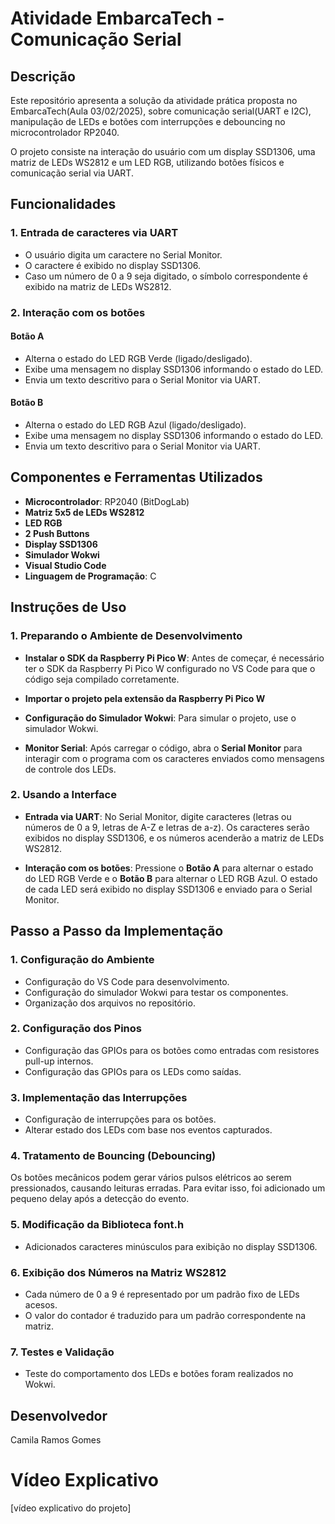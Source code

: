 # Atividade EmbarcaTech - Comunicação Serial

## Descrição
Este repositório apresenta a solução da atividade prática proposta no EmbarcaTech(Aula 03/02/2025), sobre comunicação serial(UART e I2C), manipulação de LEDs e botões com interrupções e debouncing no microcontrolador RP2040.

O projeto consiste na interação do usuário com um display SSD1306, uma matriz de LEDs WS2812 e um LED RGB, utilizando botões físicos e comunicação serial via UART.

## Funcionalidades
### **1. Entrada de caracteres via UART**
- O usuário digita um caractere no Serial Monitor.
- O caractere é exibido no display SSD1306.
- Caso um número de 0 a 9 seja digitado, o símbolo correspondente é exibido na matriz de LEDs WS2812.

### **2. Interação com os botões**
#### **Botão A**
- Alterna o estado do LED RGB Verde (ligado/desligado).
- Exibe uma mensagem no display SSD1306 informando o estado do LED.
- Envia um texto descritivo para o Serial Monitor via UART.

#### **Botão B**
- Alterna o estado do LED RGB Azul (ligado/desligado).
- Exibe uma mensagem no display SSD1306 informando o estado do LED.
- Envia um texto descritivo para o Serial Monitor via UART.

## **Componentes e Ferramentas Utilizados**
- **Microcontrolador**: RP2040 (BitDogLab)
- **Matriz 5x5 de LEDs WS2812**
- **LED RGB** 
- **2 Push Buttons**
- **Display SSD1306**
- **Simulador Wokwi**
- **Visual Studio Code**
- **Linguagem de Programação**: C


## **Instruções de Uso**

### **1. Preparando o Ambiente de Desenvolvimento**
- **Instalar o SDK da Raspberry Pi Pico W**: Antes de começar, é necessário ter o SDK da Raspberry Pi Pico W configurado no VS Code para que o código seja compilado corretamente.
  
- **Importar o projeto pela extensão da Raspberry Pi Pico W**

- **Configuração do Simulador Wokwi**: Para simular o projeto, use o simulador Wokwi.

- **Monitor Serial**: Após carregar o código, abra o **Serial Monitor** para interagir com o programa com os caracteres enviados como mensagens de controle dos LEDs.

### **2. Usando a Interface**

- **Entrada via UART**: No Serial Monitor, digite caracteres (letras ou números de 0 a 9, letras de A-Z e letras de a-z). Os caracteres serão exibidos no display SSD1306, e os números acenderão a matriz de LEDs WS2812.

- **Interação com os botões**: Pressione o **Botão A** para alternar o estado do LED RGB Verde e o **Botão B** para alternar o LED RGB Azul. O estado de cada LED será exibido no display SSD1306 e enviado para o Serial Monitor.

## **Passo a Passo da Implementação**
### **1. Configuração do Ambiente**
- Configuração do VS Code para desenvolvimento.
- Configuração do simulador Wokwi para testar os componentes.
- Organização dos arquivos no repositório.

### **2. Configuração dos Pinos**
- Configuração das GPIOs para os botões como entradas com resistores pull-up internos.
- Configuração das GPIOs para os LEDs como saídas.

### **3. Implementação das Interrupções**
- Configuração de interrupções para os botões.
- Alterar estado dos LEDs com base nos eventos capturados.

### **4. Tratamento de Bouncing (Debouncing)**
Os botões mecânicos podem gerar vários pulsos elétricos ao serem pressionados, causando leituras erradas. Para evitar isso, foi adicionado um pequeno delay após a detecção do evento.

### **5. Modificação da Biblioteca font.h**
- Adicionados caracteres minúsculos para exibição no display SSD1306.

### **6. Exibição dos Números na Matriz WS2812**
- Cada número de 0 a 9 é representado por um padrão fixo de LEDs acesos.
- O valor do contador é traduzido para um padrão correspondente na matriz.

### **7. Testes e Validação**
- Teste do comportamento dos LEDs e botões foram realizados no Wokwi.

## **Desenvolvedor**
Camila Ramos Gomes

# **Vídeo Explicativo**
[vídeo explicativo do projeto]
